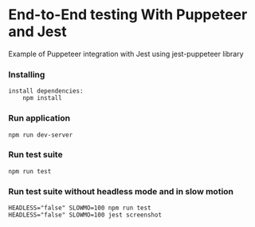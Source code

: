 # End-to-End testing With Puppeteer and Jest

Example of Puppeteer integration with Jest using jest-puppeteer library

### Installing
```
install dependencies:
    npm install
```

### Run application
```
npm run dev-server
```

### Run test suite
```
npm run test
```
### Run test suite without headless mode and in slow motion
```
HEADLESS="false" SLOWMO=100 npm run test
HEADLESS="false" SLOWMO=100 jest screenshot
```


